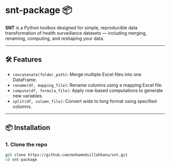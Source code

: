 # snt-package 📦

**SNT** is a Python toolbox designed for simple, reproducible data transformation of health surveillance datasets — including merging, renaming, computing, and reshaping your data.

---

## 🛠️ Features

- `concatenate(folder_path)`: Merge multiple Excel files into one DataFrame.
- `rename(df, mapping_file)`: Rename columns using a mapping Excel file.
- `compute(df, formula_file)`: Apply row-based computations to generate new variables.
- `split(df, column_file)`: Convert wide to long format using specified columns.

---

## 📦 Installation

### 1. Clone the repo

```bash
git clone https://github.com/mohamedsillahkanu/snt.git
cd snt-package
